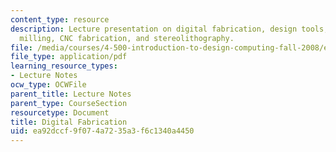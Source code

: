 ```yaml
---
content_type: resource
description: Lecture presentation on digital fabrication, design tools, rapid prototyping,
  milling, CNC fabrication, and stereolithography.
file: /media/courses/4-500-introduction-to-design-computing-fall-2008/ea92dccf9f074a7235a3f6c1340a4450_lec6.pdf
file_type: application/pdf
learning_resource_types:
- Lecture Notes
ocw_type: OCWFile
parent_title: Lecture Notes
parent_type: CourseSection
resourcetype: Document
title: Digital Fabrication
uid: ea92dccf-9f07-4a72-35a3-f6c1340a4450
---
```

